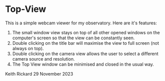 # Top-View

This is a simple webcam viewer for my observatory.  Here are it's features:

1)  The small window view stays on top of all other opened windows on the computer's screen so that the view can be constantly seen.
2)  Double clicking on the title bar will maximise the view to full screen (not always on top).
3)  Double clicking on the camera view allows the user to select a different camera source and resolution.
4)  The Top View window can be minimised and closed in the usual way.

Keith Rickard
29 November 2023
